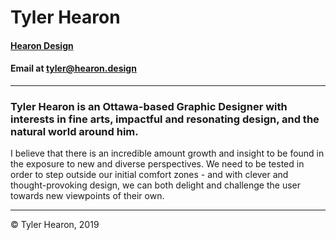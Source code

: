 # Tyler Hearon

#### [Hearon Design](https://hearon.design)
#### Email at **[tyler@hearon.design](mailto:tyler@hearon.design)**
---

### Tyler Hearon is an Ottawa-based Graphic Designer with interests in fine arts, impactful and resonating design, and the natural world around him.

I believe that there is an incredible amount growth and insight to be found in the exposure to new and diverse perspectives. We need to be tested in order to step outside our initial comfort zones - and with clever and thought-provoking design, we can both delight and challenge the user towards new viewpoints of their own.

---

&copy; Tyler Hearon, 2019
